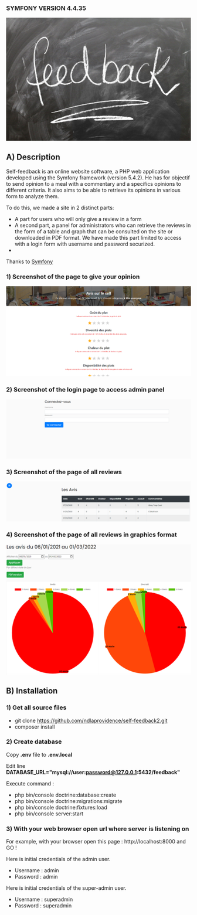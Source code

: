 ### SYMFONY     VERSION 4.4.35 ###

![Self-Feedback](https://raw.githubusercontent.com/ndlaprovidence/self-feedback2/main/public/images/feedback-logo.jpg)

## A) Description
Self-feedback is an online website software, a PHP web application developed using the Symfony framework (version 5.4.2).
He has for objectif to send opinion to a meal with a commentary and a specifics opinions to different criteria. 
It also aims to be able to retrieve its opinions in various form to analyze them.

To do this, we made a site in 2 distinct parts:
- A part for users who will only give a review in a form
- A second part, a panel for administrators who can retrieve the reviews in the form of a table and graph that can be consulted on the site or downloaded in PDF format. We have made this part limited to access with a login form with username and password securized.
- 

Thanks to [Symfony](https://symfony.com/)

### 1) Screenshot of the page to give your opinion
![Self-Feedback](https://raw.githubusercontent.com/ndlaprovidence/self-feedback2/main/public/images/visitor-view.png)

### 2) Screenshot of the login page to access admin panel
![Self-Feedback](https://raw.githubusercontent.com/ndlaprovidence/self-feedback2/main/public/images/login-view.png)

### 3) Screenshot of the page of all reviews
![Self-Feedback](https://raw.githubusercontent.com/ndlaprovidence/self-feedback2/main/public/images/avis-view.png)

### 4) Screenshot of the page of all reviews in graphics format 
![Self-Feedback](https://raw.githubusercontent.com/ndlaprovidence/self-feedback2/main/public/images/graphics-view.png)

## B) Installation

### 1) Get all source files

- git clone https://github.com/ndlaprovidence/self-feedback2.git
- composer install


### 2) Create database

Copy **.env** file to **.env.local**

Edit line **DATABASE_URL="mysql://user:password@127.0.0.1:5432/feedback"**

Execute command : 
- php bin/console doctrine:database:create
- php bin/console doctrine:migrations:migrate
- php bin/console doctrine:fixtures:load
- php bin/console server:start


### 3) With your web browser open url where server is listening on

For example, with your browser open this page :  http://localhost:8000 and GO !

Here is initial credentials of the admin user.
 - Username : admin
 - Password : admin

Here is initial credentials of the super-admin user.
 - Username : superadmin
 - Password : superadmin
